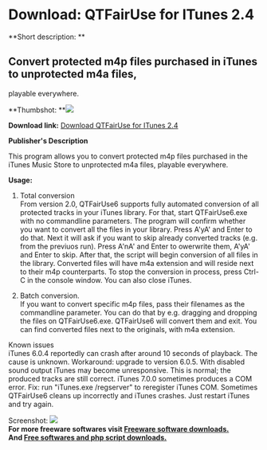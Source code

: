 # Download: QTFairUse for ITunes 2.4

**Short description: **

## Convert protected m4p files purchased in iTunes to unprotected m4a files,
playable everywhere.

  
**Thumbshot: **![](http://www.freewarefiles.com/screenshot/qtfairuse_md.gif)   
  
**Download link:** [Download QTFairUse for ITunes 2.4](http://freesoftwares.boysofts.com/QTFairUse-For-ITunes_program_23229.html)  
  

**Publisher's Description**  
  

This program allows you to convert protected m4p files purchased in the iTunes
Music Store to unprotected m4a files, playable everywhere.

**Usage:**  
1) Total conversion  
From version 2.0, QTFairUse6 supports fully automated conversion of all
protected tracks in your iTunes library. For that, start QTFairUse6.exe with
no commandline parameters. The program will confirm whether you want to
convert all the files in your library. Press A'yA' and Enter to do that. Next
it will ask if you want to skip already converted tracks (e.g. from the
previuos run). Press A'nA' and Enter to owerwrite them, A'yA' and Enter to
skip. After that, the script will begin conversion of all files in the
library. Converted files will have m4a extension and will reside next to their
m4p counterparts. To stop the conversion in process, press Ctrl-C in the
console window. You can also close iTunes.

2) Batch conversion.  
If you want to convert specific m4p files, pass their filenames as the
commandline parameter. You can do that by e.g. dragging and dropping the files
on QTFairUse6.exe. QTFairUse6 will convert them and exit. You can find
converted files next to the originals, with m4a extension.

Known issues  
iTunes 6.0.4 reportedly can crash after around 10 seconds of playback. The
cause is unknown. Workaround: upgrade to version 6.0.5. With disabled sound
output iTunes may become unresponsive. This is normal; the produced tracks are
still correct. iTunes 7.0.0 sometimes produces a COM error. Fix: run
"iTunes.exe /regserver" to reregister iTunes COM. Sometimes QTFairUse6 cleans
up incorrectly and iTunes crashes. Just restart iTunes and try again.

  
  
Screenshot: ![](http://www.freewarefiles.com/screenshot/qtfairuse.gif)  
**For more freeware softwares visit [Freeware software downloads.](http://freesoftwares.boysofts.com/)**   
**And [Free softwares and php script downloads.](http://www.boysofts.com/)**

